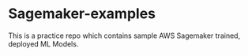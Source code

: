 # Sagemaker-examples
This is a practice repo which contains sample AWS Sagemaker trained, deployed ML Models.
